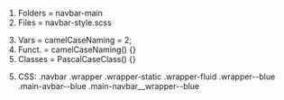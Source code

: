 1. Folders   = navbar-main
2. Files     = navbar-style.scss

<!-- JS -->
3. Vars      = camelCaseNaming = 2;
3. Funct.    = camelCaseNaming() {}
4. Classes   = PascalCaseClass() {}

<!-- CSS -->
5. CSS:
.navbar
.wrapper
.wrapper-static
.wrapper-fluid
.wrapper--blue
.main-avbar--blue
.main-navbar__wrapper--blue
